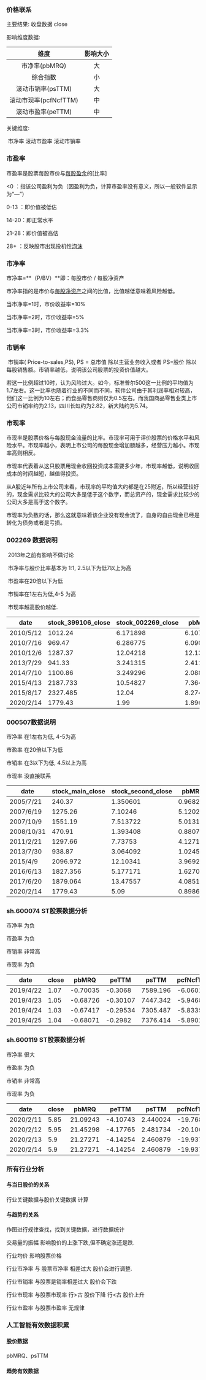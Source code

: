 ### 价格联系

主要结果: 收盘数据 close

影响维度数据:

|         维度          | 影响大小 |
| :-------------------: | :------: |
|     市净率(pbMRQ)     |    大    |
|       综合指数        |    小    |
|   滚动市销率(psTTM)   |    大    |
| 滚动市现率(pcfNcfTTM) |    中    |
|   滚动市盈率(peTTM)   |    中    |

关键维度:

​		市净率	滚动市盈率	滚动市销率

### 市盈率

市盈率是股票每股市价与[每股盈余](https://baike.baidu.com/item/每股盈余)的[比率]

<0 ：指该公司盈利为负（因盈利为负，计算市盈率没有意义，所以一般软件显示为“—”）

0-13 ：即价值被低估

14-20：即正常水平

21-28：即价值被高估

28+ ：反映股市出现投机性[泡沫](https://baike.baidu.com/item/泡沫/3757)



### 市净率

市净率=**（P/BV）**即：每股市价	/	每股净资产

市净率指的是市价与[每股净资产](https://baike.baidu.com/item/每股净资产)之间的比值，比值越低意味着风险越低。

当市净率=1时，市价收益率=10%

当市净率=2时，市价收益率=5%

当市净率=3时，市价收益率=3.3%

### 市销率

​		市销率( Price-to-sales,PS), PS = 总市值 除以主营业务收入或者 PS=股价 除以每股销售额。市销率越低，说明该公司股票的投资价值越大。

​		若这一比例超过10时，认为风险过大。如今，标准普尔500这一比例的平均值为1.7左右。这一比率也随着行业的不同而不同，软件公司由于其利润率相对较高，他们这一比例为10左右；而食品零售商则仅为0.5左右。而我国商品零售业类上市公司市销率约为2.13，四川长虹约为2.82，新大陆约为5.74。

### 市现率

​		市现率是股票价格与每股现金流量的比率。市现率可用于评价股票的价格水平和风险水平。市现率越小，表明上市公司的每股现金增加额越多，经营压力越小。市现率高则相反。

​		市现率代表着从这只股票用现金收回投资成本需要多少年，市现率越低，说明收回成本的时间越短，越值得投资。

​		从A股近年所有上市公司来看，市现率的平均值大约都是在25附近，所以经营较好的，现金需求比较大的公司大多是低于这个数字，而总资产的，现金需求比较少的公司大多是高于这个数字。

​		市现率为负数的话，那么这就意味着该企业没有现金流了，自身的自由现金已经是转化为债务或者是亏损。

### 002269 数据说明

​		2013年之前有影响不做讨论

​		市净率与股价比率基本为 1:1, 2.5以下为低7以上为高

​		市盈率在20倍以下为低

​		市销率在1左右为低,4-5 为高

​		市现率越高股价越低.

| date      | stock_399106_close | stock_002269_close | pbMRQ    | peTTM    | psTTM    | pcfNcfTTM |
| --------- | ------------------ | ------------------ | -------- | -------- | -------- | --------- |
| 2010/5/12 | 1012.24            | 6.171898           | 6.107558 | 39.41663 | 3.31037  | 192.6712  |
| 2010/7/16 | 969.47             | 6.286775           | 6.090843 | 39.30876 | 3.301311 | 192.1439  |
| 2010/12/6 | 1287.37            | 12.04218           | 12.13863 | 56.06061 | 5.01818  | -138.775  |
| 2013/7/29 | 941.33             | 3.241315           | 2.411024 | 11.45134 | 0.929335 | -18.411   |
| 2014/7/10 | 1100.86            | 3.249296           | 2.088391 | 21.35933 | 1.098944 | 312.6353  |
| 2015/4/13 | 2187.733           | 10.54827           | 7.364542 | 183.887  | 4.045058 | 82.05537  |
| 2015/8/17 | 2327.485           | 12.04              | 8.274896 | 390.3933 | 4.655136 | 74.09347  |
| 2020/2/14 | 1779.43            | 1.99               | 1.896501 | -21.0458 | 0.811024 | 205.0198  |

### 000507数据说明

市净率 在1左右为低, 4-5为高

市盈率 在20倍以下为低

市销率 在3以下为低, 4.5以上为高

市现率 没直接联系

| date       | stock_main_close | stock_second_close | pbMRQ    | peTTM    | psTTM    | pcfNcfTTM | peTTM/10 | pcfNcfTTM/10 |
| ---------- | ---------------- | ------------------ | -------- | -------- | -------- | --------- | -------- | ------------ |
| 2005/7/21  | 240.37           | 1.350601           | 0.96827  | 31.53949 | 5.681366 | 141.1564  | 3.153949 | 14.11564     |
| 2007/6/19  | 1275.26          | 7.10246            | 5.120213 | 39.34461 | 19.19922 | 20.37808  | 3.934461 | 2.037808     |
| 2007/10/9  | 1551.19          | 7.513722           | 5.013171 | 23.9843  | 24.37839 | 18.95337  | 2.39843  | 1.895337     |
| 2008/10/31 | 470.91           | 1.393408           | 0.880724 | 16.58516 | 0.598637 | -64.1102  | 1.658516 | 0            |
| 2011/2/21  | 1297.66          | 7.73753            | 4.127148 | 26.63284 | 17.24618 | 23.89323  | 2.663284 | 2.389323     |
| 2013/7/30  | 938.87           | 3.064092           | 1.024506 | 13.45876 | 3.204439 | 8.804606  | 1.345876 | 0.880461     |
| 2015/4/9   | 2096.972         | 12.10341           | 3.969223 | 566.9244 | 4.543748 | -238.596  | 56.69244 | 0            |
| 2016/6/13  | 1827.356         | 5.177171           | 1.627046 | 33.80227 | 2.148309 | 36.24146  | 3.380227 | 3.624146     |
| 2017/6/20  | 1879.064         | 13.47557           | 4.085182 | 113.8273 | 5.852891 | -73.4043  | 11.38273 | 0            |
| 2020/2/14  | 1779.43          | 5.09               | 0.898652 | 27.59202 | 1.473949 | 7.362456  | 2.759202 | 0.736246     |

### sh.600074 ST股票数据分析

市净率 为负

市盈率 为负

市销率 非常高

市现率 为负

| date      | close | pbMRQ    | peTTM    | psTTM    | pcfNcfTTM |
| --------- | ----- | -------- | -------- | -------- | --------- |
| 2019/4/22 | 1.07  | -0.70035 | -0.3068  | 7589.196 | -6.06011  |
| 2019/4/23 | 1.05  | -0.68726 | -0.30107 | 7447.342 | -5.94684  |
| 2019/4/24 | 1.03  | -0.67417 | -0.29534 | 7305.487 | -5.83357  |
| 2019/4/25 | 1.04  | -0.68071 | -0.2982  | 7376.414 | -5.8902   |

### sh.600119 ST股票数据分析

市净率 很大

市盈率 为负

市销率 非常高

市现率 为负

| date      | close | pbMRQ    | peTTM    | psTTM    | pcfNcfTTM |
| --------- | ----- | -------- | -------- | -------- | --------- |
| 2020/2/11 | 5.85  | 21.09243 | -4.10743 | 2.440024 | -19.7687  |
| 2020/2/12 | 5.95  | 21.45298 | -4.17765 | 2.481734 | -20.1066  |
| 2020/2/13 | 5.9   | 21.27271 | -4.14254 | 2.460879 | -19.9376  |
| 2020/2/14 | 5.9   | 21.27271 | -4.14254 | 2.460879 | -19.9376  |



### 所有行业分析

#### 与当日股价的关系

行业关键数据与股价关键数据	计算

#### 与趋势的关系

作图进行规律查找，找到关键数据，进行数据统计

交易量的振幅 影响股价的上涨下跌,但不确定涨还是跌.

行业均价 影响股票价格

行业市净率 与 股票市净率 相差过大 股价会进行调整.

行业市销率 与股票是销率相差过大 股价会下跌

行业市现率 与股票市现率 行>古 股价下降 行<古 股价上升

行业市盈率 与股票市盈率 无规律



### 人工智能有效数据积累

#### 股价数据

pbMRQ、psTTM

#### 趋势有效数据